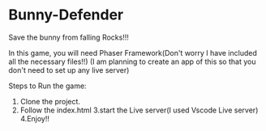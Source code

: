 # Bunny-Defender
Save the bunny from falling Rocks!!!

In this game, you will need Phaser Framework(Don't worry I have included all the necessary files!!) 
(I am planning to create an app of this so that you don't need to set up any live server) 

Steps to Run the game:
1. Clone the project.
2. Follow the index.html 
3.start the Live server(I used Vscode Live server) 
4.Enjoy!!
